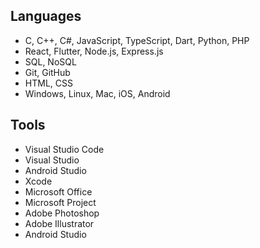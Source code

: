## Languages
* C, C++, C#, JavaScript, TypeScript, Dart, Python, PHP
* React, Flutter, Node.js, Express.js
* SQL, NoSQL
* Git, GitHub
* HTML, CSS
* Windows, Linux, Mac, iOS, Android
## Tools
* Visual Studio Code
* Visual Studio
* Android Studio
* Xcode
* Microsoft Office
* Microsoft Project
* Adobe Photoshop
* Adobe Illustrator
* Android Studio
